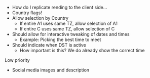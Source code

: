 - How do I replicate rending to the client side...
- Country flags!
- Allow selection by Country
  - If entire A1 uses same TZ, allow selection of A1
  - If entire C uses same TZ, allow selection of C
- Should allow for interactive tweaking of dates and times
  - Example: Picking the best time to meet
- Should indicate when DST is active
  - How important is this? We do already show the correct time

Low priority
- Social media images and description
